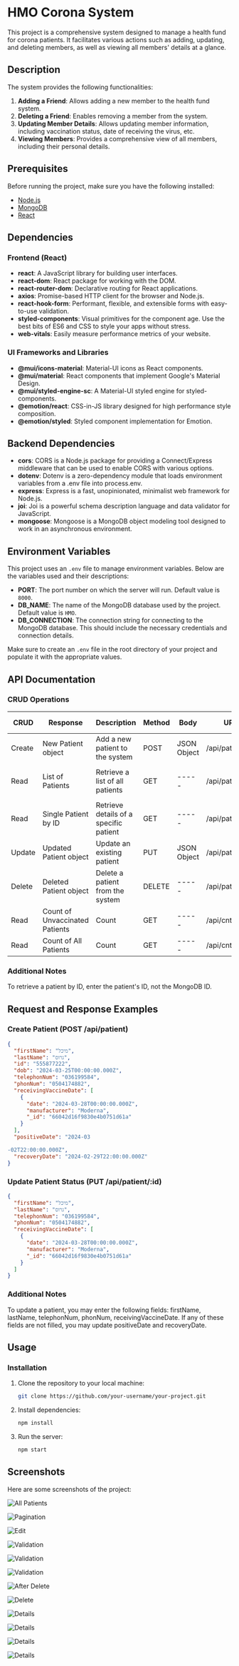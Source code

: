 # HMO Corona System

This project is a comprehensive system designed to manage a health fund for corona patients. It facilitates various actions such as adding, updating, and deleting members, as well as viewing all members' details at a glance.

## Description

The system provides the following functionalities:

1. **Adding a Friend**: Allows adding a new member to the health fund system.
2. **Deleting a Friend**: Enables removing a member from the system.
3. **Updating Member Details**: Allows updating member information, including vaccination status, date of receiving the virus, etc.
4. **Viewing Members**: Provides a comprehensive view of all members, including their personal details.

## Prerequisites

Before running the project, make sure you have the following installed:

- [Node.js](https://nodejs.org)
- [MongoDB](https://www.mongodb.com)
- [React](https://react.dev/)

## Dependencies

### Frontend (React)

- **react**: A JavaScript library for building user interfaces.
- **react-dom**: React package for working with the DOM.
- **react-router-dom**: Declarative routing for React applications.
- **axios**: Promise-based HTTP client for the browser and Node.js.
- **react-hook-form**: Performant, flexible, and extensible forms with easy-to-use validation.
- **styled-components**: Visual primitives for the component age. Use the best bits of ES6 and CSS to style your apps without stress.
- **web-vitals**: Easily measure performance metrics of your website.

### UI Frameworks and Libraries

- **@mui/icons-material**: Material-UI icons as React components.
- **@mui/material**: React components that implement Google's Material Design.
- **@mui/styled-engine-sc**: A Material-UI styled engine for styled-components.
- **@emotion/react**: CSS-in-JS library designed for high performance style composition.
- **@emotion/styled**: Styled component implementation for Emotion.

## Backend Dependencies

- **cors**: CORS is a Node.js package for providing a Connect/Express middleware that can be used to enable CORS with various options.
- **dotenv**: Dotenv is a zero-dependency module that loads environment variables from a .env file into process.env.
- **express**: Express is a fast, unopinionated, minimalist web framework for Node.js.
- **joi**: Joi is a powerful schema description language and data validator for JavaScript.
- **mongoose**: Mongoose is a MongoDB object modeling tool designed to work in an asynchronous environment.

## Environment Variables

This project uses an `.env` file to manage environment variables. Below are the variables used and their descriptions:

- **PORT**: The port number on which the server will run. Default value is `8000`.
- **DB_NAME**: The name of the MongoDB database used by the project. Default value is `HMO`.
- **DB_CONNECTION**: The connection string for connecting to the MongoDB database. This should include the necessary credentials and connection details.

Make sure to create an `.env` file in the root directory of your project and populate it with the appropriate values.

## API Documentation

### CRUD Operations

| CRUD   | Response              | Description             | Method | Body | URL             | Query Params    |
|--------|-----------------------|------------------------|--------|------|-----------------|------------------|
| Create | New Patient object    | Add a new patient to the system | POST   | JSON Object | /api/patient   | -----            |
| Read   | List of Patients      | Retrieve a list of all patients | GET    | -----        | /api/patient   | Optional: `page`, `perPage`, `search` |
| Read   | Single Patient by ID  | Retrieve details of a specific patient | GET    | -----        | /api/patient/:id | -----          |
| Update | Updated Patient object| Update an existing patient | PUT    | JSON Object | /api/patient/:id | -----          |
| Delete | Deleted Patient object| Delete a patient from the system | DELETE | -----        | /api/patient/:id | -----          |
| Read   | Count of Unvaccinated Patients | Count | GET    | -----        | /api/cnt        | -----          |
| Read   | Count of All Patients | Count | GET    | -----        | /api/cntpatient | -----          |

### Additional Notes

To retrieve a patient by ID, enter the patient's ID, not the MongoDB ID.

## Request and Response Examples

### Create Patient (POST /api/patient)

```json
{
  "firstName": "מיכל",
  "lastName": "גרוס",
  "id": "555877222",
  "dob": "2024-03-25T00:00:00.000Z",
  "telephonNum": "036199584",
  "phonNum": "0504174882",
  "receivingVaccineDate": [
    {
      "date": "2024-03-28T00:00:00.000Z",
      "manufacturer": "Moderna",
      "_id": "66042d16f9830e4b0751d61a"
    }
  ],
  "positiveDate": "2024-03

-02T22:00:00.000Z",
  "recoveryDate": "2024-02-29T22:00:00.000Z"
}
```

### Update Patient Status (PUT /api/patient/:id)

```json
{
  "firstName": "מיכל",
  "lastName": "גרוס",
  "telephonNum": "036199584",
  "phonNum": "0504174882",
  "receivingVaccineDate": [
    {
      "date": "2024-03-28T00:00:00.000Z",
      "manufacturer": "Moderna",
      "_id": "66042d16f9830e4b0751d61a"
    }
  ]
}
```

### Additional Notes

To update a patient, you may enter the following fields: firstName, lastName, telephonNum, phonNum, receivingVaccineDate. If any of these fields are not filled, you may update positiveDate and recoveryDate.

## Usage

### Installation

1. Clone the repository to your local machine:

   ```bash
   git clone https://github.com/your-username/your-project.git
   ```

2. Install dependencies:

   ```bash
   npm install
   ```

3. Run the server:

   ```bash
   npm start
   ```

## Screenshots

Here are some screenshots of the project:

![All Patients](https://github.com/SaraFei/HaddassimProject/blob/master/images/allPatients.png)

![Pagination](https://github.com/SaraFei/HaddassimProject/blob/master/images/pagination.png)

![Edit](https://github.com/SaraFei/HaddassimProject/blob/master/images/edit.png)

![Validation](https://github.com/SaraFei/HaddassimProject/blob/master/images/validation%20(2).png)

![Validation](https://github.com/SaraFei/HaddassimProject/blob/master/images/validation.png)

![Validation](https://github.com/SaraFei/HaddassimProject/blob/master/images/delete%20(2).png)

![After Delete](https://github.com/SaraFei/HaddassimProject/blob/master/images/afterDeletePatient.png)

![Delete](https://github.com/SaraFei/HaddassimProject/blob/master/images/delete.png)

![Details](https://github.com/SaraFei/HaddassimProject/blob/master/images/details%20(2).png)

![Details](https://github.com/SaraFei/HaddassimProject/blob/master/images/details%20(3).png)

![Details](https://github.com/SaraFei/HaddassimProject/blob/master/images/details%20(4).png)

![Details](https://github.com/SaraFei/HaddassimProject/blob/master/images/details.png)
